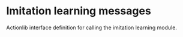 # Imitation learning messages

Actionlib interface definition for calling the imitation learning module.
